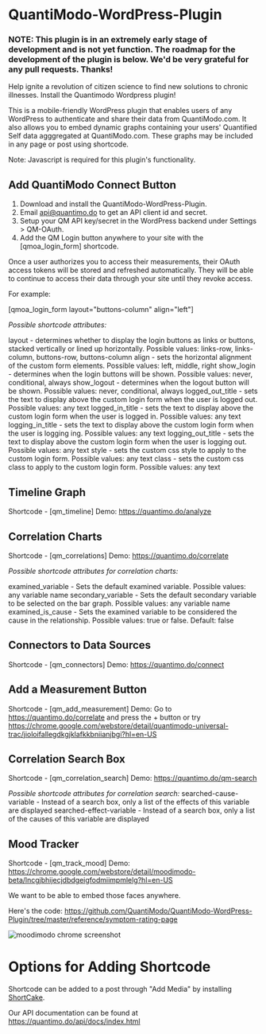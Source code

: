 QuantiModo-WordPress-Plugin
=======================================

### NOTE: This plugin is in an extremely early stage of development and is not yet function. The roadmap for the development of the plugin is below. We'd be very grateful for any pull requests. Thanks!

Help ignite a revolution of citizen science to find new solutions to chronic illnesses.  Install the Quantimodo Wordpress plugin!

This is a mobile-friendly WordPress plugin that enables users of any WordPress to authenticate and share their data from QuantiModo.com. It also allows you to embed dynamic graphs containing your users' Quantified Self data agggregated at QuantiModo.com. These graphs may be included in any page or post using shortcode.

Note: Javascript is required for this plugin's functionality.

## Add QuantiModo Connect Button
1. Download and install the QuantiModo-WordPress-Plugin.
2. Email api@quantimo.do to get an API client id and secret.
3. Setup your QM API key/secret in the WordPress backend under Settings > QM-OAuth.
4. Add the QM Login button anywhere to your site with the [qmoa_login_form] shortcode.

Once a user authorizes you to access their measurements, their OAuth access tokens will be stored and refreshed automatically. They will be able to continue to access their data through your site until they revoke access. 

For example:

[qmoa_login_form layout="buttons-column" align="left"]

*Possible shortcode attributes:*

layout - determines whether to display the login buttons as links or buttons, stacked vertically or lined up horizontally. Possible values: links-row, links-column, buttons-row, buttons-column
align - sets the horizontal alignment of the custom form elements. Possible values: left, middle, right
show_login - determines when the login buttons will be shown. Possible values: never, conditional, always
show_logout - determines when the logout button will be shown. Possible values: never, conditional, always
logged_out_title - sets the text to display above the custom login form when the user is logged out. Possible values: any text
logged_in_title - sets the text to display above the custom login form when the user is logged in. Possible values: any text
logging_in_title - sets the text to display above the custom login form when the user is logging ing. Possible values: any text
logging_out_title - sets the text to display above the custom login form when the user is logging out. Possible values: any text
style - sets the custom css style to apply to the custom login form. Possible values: any text
class - sets the custom css class to apply to the custom login form. Possible values: any text

## Timeline Graph
Shortcode - [qm_timeline]
Demo: https://quantimo.do/analyze

## Correlation Charts
Shortcode - [qm_correlations]
Demo: https://quantimo.do/correlate

*Possible shortcode attributes for correlation charts:*

examined_variable - Sets the default examined variable. Possible values: any variable name
secondary_variable - Sets the default secondary variable to be selected on the bar graph. Possible values: any variable name
examined_is_cause - Sets the examined variable to be considered the cause in the relationship.  Possible values: true or false. Default: false

## Connectors to Data Sources
Shortcode - [qm_connectors]
Demo: https://quantimo.do/connect

## Add a Measurement Button
Shortcode - [qm_add_measurement]
Demo: Go to https://quantimo.do/correlate and press the + button or try https://chrome.google.com/webstore/detail/quantimodo-universal-trac/jioloifallegdkgjklafkkbniianjbgi?hl=en-US

## Correlation Search Box
Shortcode - [qm_correlation_search]
Demo: https://quantimo.do/qm-search

*Possible shortcode attributes for correlation search:*
searched-cause-variable - Instead of a search box, only a list of the effects of this variable are displayed
searched-effect-variable - Instead of a search box, only a list of the causes of this variable are displayed

## Mood Tracker
Shortcode - [qm_track_mood]
Demo: https://chrome.google.com/webstore/detail/moodimodo-beta/lncgjbhijecjdbdgeigfodmiimpmlelg?hl=en-US

We want to be able to embed those faces anywhere.

Here's the code: https://github.com/QuantiModo/QuantiModo-WordPress-Plugin/tree/master/reference/symptom-rating-page

![moodimodo chrome screenshot](https://cloud.githubusercontent.com/assets/2808553/8116915/6fe35728-104a-11e5-9c13-050d370a1332.jpg)

# Options for Adding Shortcode

Shortcode can be added to a post through "Add Media" by installing [ShortCake](https://github.com/fusioneng/Shortcake).

Our API documentation can be found at https://quantimo.do/api/docs/index.html

